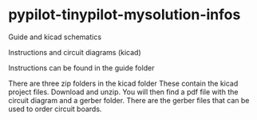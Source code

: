 # pypilot-tinypilot-mysolution-infos
Guide and kicad schematics

Instructions and circuit diagrams (kicad)

Instructions can be found in the guide folder

There are three zip folders in the kicad folder
These contain the kicad project files.
Download and unzip.
You will then find a pdf file with the circuit diagram and a gerber folder. There are the gerber files that can be used to order circuit boards.
